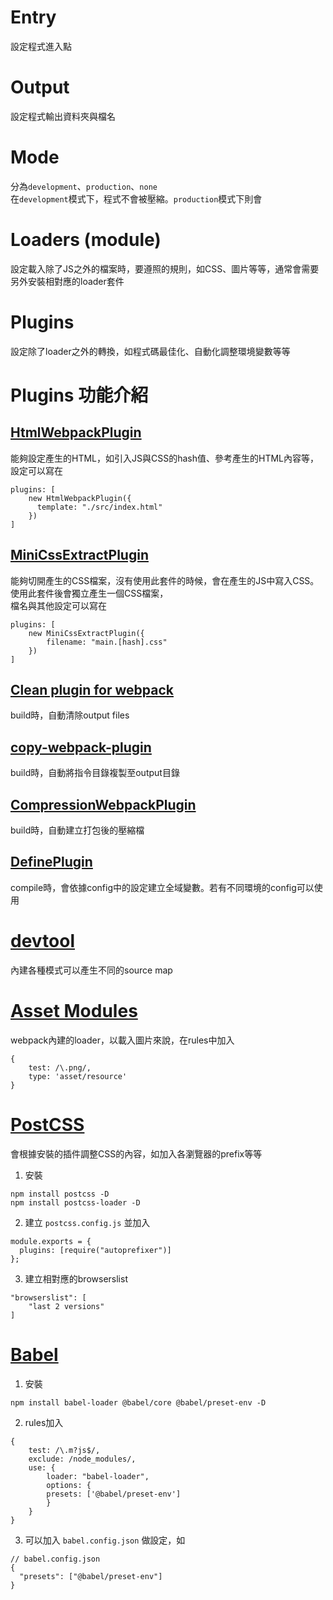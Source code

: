 # Entry
設定程式進入點

# Output
設定程式輸出資料夾與檔名

# Mode
分為`development`、`production`、`none`  
在`development`模式下，程式不會被壓縮。`production`模式下則會

# Loaders (module)
設定載入除了JS之外的檔案時，要遵照的規則，如CSS、圖片等等，通常會需要另外安裝相對應的loader套件

# Plugins
設定除了loader之外的轉換，如程式碼最佳化、自動化調整環境變數等等

# Plugins 功能介紹

## [HtmlWebpackPlugin](https://webpack.js.org/plugins/html-webpack-plugin/#root)
能夠設定產生的HTML，如引入JS與CSS的hash值、參考產生的HTML內容等，  
設定可以寫在
```
plugins: [
    new HtmlWebpackPlugin({
      template: "./src/index.html"
    })
]
```

## [MiniCssExtractPlugin](https://webpack.js.org/plugins/mini-css-extract-plugin/#root)
能夠切開產生的CSS檔案，沒有使用此套件的時候，會在產生的JS中寫入CSS。使用此套件後會獨立產生一個CSS檔案，  
檔名與其他設定可以寫在
```
plugins: [
    new MiniCssExtractPlugin({
        filename: "main.[hash].css"
    })
]
```

## [Clean plugin for webpack](https://github.com/johnagan/clean-webpack-plugin)
build時，自動清除output files

## [copy-webpack-plugin](https://github.com/webpack-contrib/copy-webpack-plugin)
build時，自動將指令目錄複製至output目錄

## [CompressionWebpackPlugin](https://webpack.js.org/plugins/compression-webpack-plugin/)
build時，自動建立打包後的壓縮檔

## [DefinePlugin](https://webpack.js.org/plugins/define-plugin/)
compile時，會依據config中的設定建立全域變數。若有不同環境的config可以使用

# [devtool](https://webpack.js.org/configuration/devtool/#root)
內建各種模式可以產生不同的source map

# [Asset Modules](https://webpack.js.org/guides/asset-modules/#root)
webpack內建的loader，以載入圖片來說，在rules中加入
```
{
    test: /\.png/,
    type: 'asset/resource'
}
```

# [PostCSS](https://github.com/postcss/postcss)
會根據安裝的插件調整CSS的內容，如加入各瀏覽器的prefix等等

1. 安裝
```
npm install postcss -D
npm install postcss-loader -D
```

2. 建立 `postcss.config.js` 並加入
```
module.exports = {
  plugins: [require("autoprefixer")]
};
```

3. 建立相對應的browserslist
```
"browserslist": [
    "last 2 versions"
]
```  

# [Babel](https://babeljs.io/)
1. 安裝
```
npm install babel-loader @babel/core @babel/preset-env -D
```

2. rules加入
```
{
    test: /\.m?js$/,
    exclude: /node_modules/,
    use: {
        loader: "babel-loader",
        options: {
        presets: ['@babel/preset-env']
        }
    }
}
```      

3. 可以加入 `babel.config.json` 做設定，如
```
// babel.config.json
{
  "presets": ["@babel/preset-env"]
}
```  

